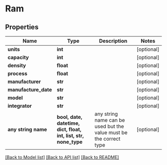 # Ram


## Properties
Name | Type | Description | Notes
------------ | ------------- | ------------- | -------------
**units** | **int** |  | [optional] 
**capacity** | **int** |  | [optional] 
**density** | **float** |  | [optional] 
**process** | **float** |  | [optional] 
**manufacturer** | **str** |  | [optional] 
**manufacture_date** | **str** |  | [optional] 
**model** | **str** |  | [optional] 
**integrator** | **str** |  | [optional] 
**any string name** | **bool, date, datetime, dict, float, int, list, str, none_type** | any string name can be used but the value must be the correct type | [optional]

[[Back to Model list]](../README.md#documentation-for-models) [[Back to API list]](../README.md#documentation-for-api-endpoints) [[Back to README]](../README.md)


